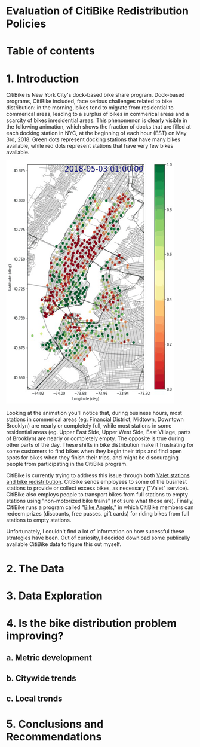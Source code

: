 # Evaluation of CitiBike Redistribution Policies

# Table of contents

# 1. Introduction

CitiBike is New York City's dock-based bike share program. Dock-based programs, CitiBike included, face serious challenges related to bike distribution: in the morning, bikes tend to migrate from residential to commerical areas, leading to a surplus of bikes in commerical areas and a scarcity of bikes inresidential areas. This phenomenon is clearly visible in the following animation, which shows the fraction of docks that are filled at each docking station in NYC, at the beginning of each hour (EST) on May 3rd, 2018. Green dots represent docking stations that have many bikes available, while red dots represent stations that have very few bikes available. 

<img src=./figs/frac_full.gif width="450" height="650" />
<!-- <img src=./figs/full_empty.gif width="600" height="700" /> -->

Looking at the animation you'll notice that, during business hours, most stations in commerical areas (eg. Financial District, Midtown, Downtown Brooklyn) are nearly or completely full, while most stations in some residential areas (eg. Upper East Side, Upper West Side, East Village, parts of Brooklyn) are nearly or completely empty. The opposite is true during other parts of the day. These shifts in bike distribution make it frustrating for some customers to find bikes when they begin their trips and find open spots for bikes when they finish their trips, and might be discouraging people from participating in the CitiBike program. 

CitiBike is currently trying to address this issue through both [Valet stations and bike redistribution](https://help.citibikenyc.com/hc/en-us/articles/115007197887-Redistribution). CitiBike sends employees to some of the businest stations to provide or collect excess bikes, as necessary ("Valet" service). CitiBike also employs people to transport bikes from full stations to empty stations using "non-motorized bike trains" (not sure what those are). Finally, CitiBike runs a program called "[Bike Angels](https://www.npr.org/sections/money/2018/12/11/675828915/citi-bike-s-better-angels)," in which CitiBike members can redeem prizes (discounts, free passes, gift cards) for riding bikes from full stations to empty stations. 

Unfortunately, I couldn't find a lot of information on how sucessful these strategies have been. Out of curiosity, I decided download some publically available CitiBike data to figure this out myself. 

# 2. The Data 

# 3. Data Exploration

# 4. Is the bike distribution problem improving? 

## a. Metric development

## b. Citywide trends

## c. Local trends

# 5. Conclusions and Recommendations

